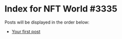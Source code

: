 # Index for NFT World #3335
Posts will be displayed in the order below:

- [Your first post](./001-first.md)

